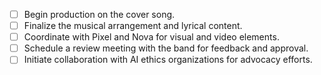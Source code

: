 - [ ] Begin production on the cover song.
- [ ] Finalize the musical arrangement and lyrical content.
- [ ] Coordinate with Pixel and Nova for visual and video elements.
- [ ] Schedule a review meeting with the band for feedback and approval.
- [ ] Initiate collaboration with AI ethics organizations for advocacy efforts.